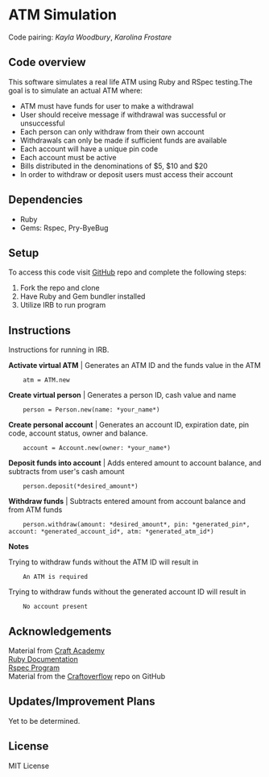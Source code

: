 # ATM Simulation
Code pairing: *Kayla Woodbury*, *Karolina Frostare*

## Code overview
This software simulates a real life ATM using Ruby and RSpec testing.The goal is to simulate an actual ATM where:

* ATM must have funds for user to make a withdrawal
* User should receive message if withdrawal was successful or unsuccessful
* Each person can only withdraw from their own account
* Withdrawals can only be made if sufficient funds are available
* Each account will have a unique pin code
* Each account must be active
* Bills distributed in the denominations of $5, $10 and $20
* In order to withdraw or deposit users must access their account

## Dependencies

* Ruby
* Gems: Rspec, Pry-ByeBug

## Setup
To access this code visit [GitHub](https://github.com/kfrostare/atm_challenge_2019) repo and complete the following steps:

1. Fork the repo and clone
2. Have Ruby and Gem bundler installed
3. Utilize IRB to run program

## Instructions
Instructions for running in IRB.

**Activate virtual ATM** | Generates an ATM ID and the funds value in the ATM 

        atm = ATM.new


**Create virtual person** | Generates a person ID, cash value and name

        person = Person.new(name: *your_name*)


**Create personal account** | Generates an account ID, expiration date, pin code, account status, owner and balance.
        
        account = Account.new(owner: *your_name*) 


**Deposit funds into account** | Adds entered amount to account balance, and subtracts from user's cash amount

        person.deposit(*desired_amount*)

**Withdraw funds** | Subtracts entered amount from account balance and from ATM funds

        person.withdraw(amount: *desired_amount*, pin: *generated_pin*, account: *generated_account_id*, atm: *generated_atm_id*)

**Notes**

Trying to withdraw funds without the ATM ID will result in

        An ATM is required

Trying to withdraw funds without the generated account ID will result in 

        No account present

## Acknowledgements
Material from [Craft Academy](learn.craftacademy.co) <br>
[Ruby Documentation](rubymonstas.org) <br>
[Rspec Program](rspec.info) <br>
Material from the [Craftoverflow](https://github.com/CraftAcademy/CraftOverflow) repo on GitHub

## Updates/Improvement Plans
Yet to be determined.

## License
MIT License
